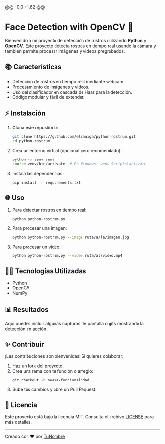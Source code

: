 @@ -0,0 +1,62 @@
 # Face Detection with OpenCV 🔮
 
 Bienvenido a mi proyecto de detección de rostros utilizando **Python** y **OpenCV**. Este proyecto detecta rostros en tiempo real usando la cámara y también permite procesar imágenes y videos pregrabados.
 
 ## 📚 Características
 - Detección de rostros en tiempo real mediante webcam.
 - Procesamiento de imágenes y videos.
 - Uso del clasificador en cascada de Haar para la detección.
 - Código modular y fácil de extender.
 
 ## ⚡ Instalación
 1. Clona este repositorio:
     ```bash
     git clone https://github.com/eldaniga/python-rostrum.git
     cd python-rostrum
     ```
 2. Crea un entorno virtual (opcional pero recomendado):
     ```bash
     python -m venv venv
     source venv/bin/activate  # En Windows: venv\Scripts\activate
     ```
 3. Instala las dependencias:
     ```bash
     pip install -r requirements.txt
     ```
 
 ## 🌐 Uso
 1. Para detectar rostros en tiempo real:
     ```bash
     python python-rostrum.py
     ```
 2. Para procesar una imagen:
     ```bash
     python python-rostrum.py --image ruta/a/la/imagen.jpg
     ```
 3. Para procesar un video:
     ```bash
     python python-rostrum.py --video ruta/al/video.mp4
     ```
 
 ## 👨‍💻 Tecnologías Utilizadas
 - Python
 - OpenCV
 - NumPy
 
 ## 📊 Resultados
 Aquí puedes incluir algunas capturas de pantalla o gifs mostrando la detección en acción.
 
 ## ✨ Contribuir
 ¡Las contribuciones son bienvenidas! Si quieres colaborar:
 1. Haz un fork del proyecto.
 2. Crea una rama con tu función o arreglo:
     ```bash
     git checkout -b nueva-funcionalidad
     ```
 3. Sube tus cambios y abre un Pull Request.
 
 ## 📢 Licencia
 Este proyecto está bajo la licencia MIT. Consulta el archivo [LICENSE](LICENSE) para más detalles.
 
 ---
 Creado con ❤️ por [TuNombre](https://github.com/eldaniga)
